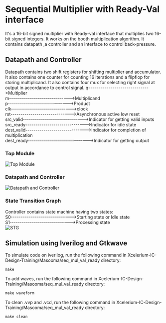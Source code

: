 # Sequential Multiplier with Ready-Val interface

It's a 16-bit signed multiplier with Ready-val interface that multiplies two 16-bit signed integers. It works on the booth multiplication algorithm. It contains datapath ,a controller and an interface to control back-pressure.


## Datapath and Controller

Datapath contains two shift registers for shifting multiplier and accumulator. It also contains one counter for counting 16 iterations and a flipflop for storing multiplicand. It also contains four mux for selecting right signal at output in accordance to control signal.
q------------------------------>Multiplier <br />
m------------------------------>Multiplicand <br />
p------------------------------>Product <br />
clk------------------------------>clock <br />
rst------------------------------>Asynchronous active low reset <br />
src_valid------------------------------>Indicator for getting valid inputs <br />
src_ready------------------------------>Indicator for idle state <br />
dest_valid------------------------------>Indicator for completion of multiplication <br />
dest_ready------------------------------>Indicator for getting output <br />

### Top Module
![Top Module](https://drive.google.com/uc?id=1hT8bbG7P7hPx5XWerwEfiEe3f09Tx1gR)
### Datapath and Controller
![Datapath and Controller](https://drive.google.com/uc?id=1C_kK64Cud8xMGOvUlfHM6NeG4tY1sp80)

### State Transition Graph
Controller contains state machine having two states: <br />
S0------------------------------>Starting state or Idle state <br />
S1------------------------------>Processing state <br />
![STG](https://drive.google.com/uc?id=1Hy6SxX7PMi24NDgHHsMOXx7LOku5sxJ-)

## Simulation using Iverilog and Gtkwave

To simulate code on iverilog, run the following command in Xcelerium-IC-Design-Training/Masooma/seq_mul_val_ready directory:

    make

To add waves, run the following command in Xcelerium-IC-Design-Training/Masooma/seq_mul_val_ready  directory:

    make waveform
To clean .vvp and .vcd, run the following command in Xcelerium-IC-Design-Training/Masooma/seq_mul_val_ready  directory:

    make clean







